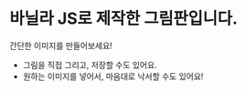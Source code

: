 # 바닐라 JS로 제작한 그림판입니다.

간단한 이미지를 만들어보세요!

-  그림을 직접 그리고, 저장할 수도 있어요.
-  원하는 이미지를 넣어서, 마음대로 낙서할 수도 있어요!
